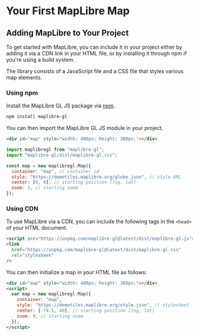 # Your First MapLibre Map

## Adding MapLibre to Your Project

To get started with MapLibre, you can include it in your project either by adding it via a CDN link in your HTML file, or by installing it through npm if you're using a build system.

The library consists of a JavaScript file and a CSS file that styles various map elements.

### Using npm

Install the MapLibre GL JS package via [npm](https://www.npmjs.com/package/maplibre-gl).

```bash
npm install maplibre-gl
```

You can then import the MapLibre GL JS module in your project.

```html
<div id="map" style="width: 400px; height: 300px;"></div>
```

```javascript
import maplibregl from "maplibre-gl";
import "maplibre-gl/dist/maplibre-gl.css";

const map = new maplibregl.Map({
  container: "map", // container id
  style: "https://demotiles.maplibre.org/globe.json", // style URL
  center: [0, 0], // starting position [lng, lat]
  zoom: 1, // starting zoom
});
```

### Using CDN

To use MapLibre via a CDN, you can include the following tags in the `<head>` of your HTML document.

```html
<script src="https://unpkg.com/maplibre-gl@latest/dist/maplibre-gl.js"></script>
<link
  href="https://unpkg.com/maplibre-gl@latest/dist/maplibre-gl.css"
  rel="stylesheet"
/>
```

You can then initialize a map in your HTML file as follows:

```html
<div id="map" style="width: 400px; height: 300px;"></div>
<script>
  var map = new maplibregl.Map({
    container: "map",
    style: "https://demotiles.maplibre.org/style.json", // stylesheet location
    center: [-74.5, 40], // starting position [lng, lat]
    zoom: 9, // starting zoom
  });
</script>
```
